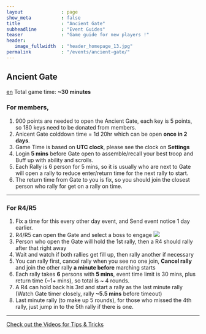 ```yaml
---
layout              : page
show_meta           : false
title               : "Ancient Gate"
subheadline         : "Event Guides"
teaser              : "Game guide for new players !"
header:
   image_fullwidth  : "header_homepage_13.jpg"
permalink           : "/events/ancient-gate/"
---
```

## Ancient Gate
[en](https://rkuo2023.github.io/k55o4a/events/ancient-gate)
Total game time: **~30 minutes**<br>

### For members, 
1. 900 points are needed to open the Ancient Gate, each key is 5 points, so 180 keys need to be donated from members.
2. Anicent Gate colddown time = 1d 20hr which can be open **once in 2 days**.
3. Game Time is based on **UTC clock**, please see the clock on **Settings**
4. Login **5 mins** before Gate open to assemble/recall your best troop and Buff up with ability and scrolls.
5. Each Rally is 6 person for 5 mins, so it is usually who are next to Gate will open a rally
   to reduce enter/return time for the next rally to start.
6. The return time from Gate to you is fix, so you should join the closest person who rally for get on a rally on time.

---
### For R4/R5
1. Fix a time for this every other day event, and Send event notice 1 day earlier.
2. R4/R5 can open the Gate and select a boss to engage
  ![](https://github.com/rkuo2023/k55o4a/blob/gh-pages/images/Ancient-Gates-open.jpg?raw=true)
3. Person who open the Gate will hold the 1st rally, then a R4 should rally after that right away
4. Wait and watch if both rallies get fill up, then rally another if necessary
5. You can rally first, cancel rally when you see no one join, **Cancel rally** and join the other rally **a minute before** marching starts
6. Each rally takes **6** persons with **5 mins**, event time limit is 30 mins, plus return time (~1+ mins), so total is ~ 4 rounds.
7. A R4 can hold back his 3rd and start a rally as the last minute rally (Watch Gate timer closely, rally **~5.5 mins** before timeout)
8. Last minute rally (to make up 5 rounds), for those who missed the 4th rally, just jump in to the 5th rally if there is one.

---
<a class="radius button small" href="{{ site.url }}{{ site.baseurl }}/design/mediaelement_js/">Check out the Videos for Tips & Tricks</a>
